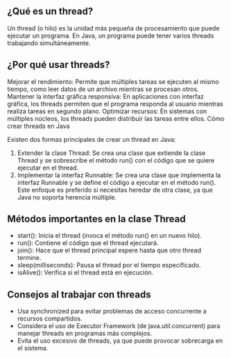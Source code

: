 ## ¿Qué es un thread?
Un thread (o hilo) es la unidad más pequeña de procesamiento que puede ejecutar un programa. En Java, un programa puede tener varios threads trabajando simultáneamente.

## ¿Por qué usar threads?
Mejorar el rendimiento: Permite que múltiples tareas se ejecuten al mismo tiempo, como leer datos de un archivo mientras se procesan otros.
Mantener la interfaz gráfica responsiva: En aplicaciones con interfaz gráfica, los threads permiten que el programa responda al usuario mientras realiza tareas en segundo plano.
Optimizar recursos: En sistemas con múltiples núcleos, los threads pueden distribuir las tareas entre ellos.
Cómo crear threads en Java

Existen dos formas principales de crear un thread en Java:

1. Extender la clase Thread: Se crea una clase que extiende la clase Thread y se sobrescribe el método run() con el código que se quiere ejecutar en el thread.
2. Implementar la interfaz Runnable: Se crea una clase que implementa la interfaz Runnable y se define el código a ejecutar en el método run(). Este enfoque es preferido si necesitas heredar de otra clase, ya que Java no soporta herencia múltiple.

## Métodos importantes en la clase Thread
- start(): Inicia el thread (invoca el método run() en un nuevo hilo).
- run(): Contiene el código que el thread ejecutará.
- join(): Hace que el thread principal espere hasta que otro thread termine.
- sleep(milliseconds): Pausa el thread por el tiempo especificado.
- isAlive(): Verifica si el thread está en ejecución.

## Consejos al trabajar con threads
- Usa synchronized para evitar problemas de acceso concurrente a recursos compartidos.
- Considera el uso de Executor Framework (de java.util.concurrent) para manejar threads en programas más complejos.
- Evita el uso excesivo de threads, ya que puede provocar sobrecarga en el sistema.
